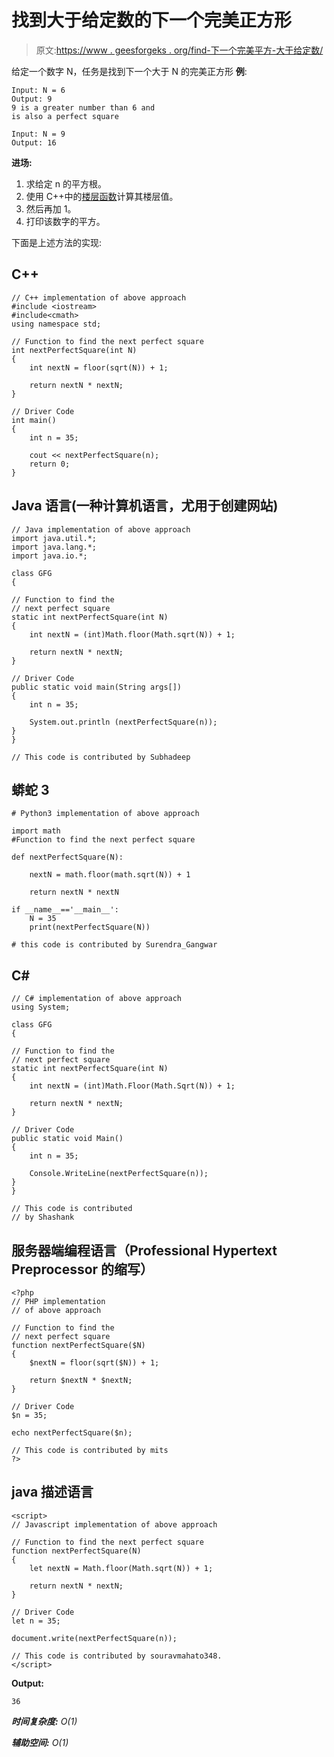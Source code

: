 # 找到大于给定数的下一个完美正方形

> 原文:[https://www . geesforgeks . org/find-下一个完美平方-大于给定数/](https://www.geeksforgeeks.org/find-the-next-perfect-square-greater-than-a-given-number/)

给定一个数字 N，任务是找到下一个大于 N 的完美正方形
**例**:

```
Input: N = 6
Output: 9
9 is a greater number than 6 and
is also a perfect square

Input: N = 9
Output: 16
```

**进场:**

1.  求给定 n 的平方根。
2.  使用 C++中的[楼层函数](https://www.geeksforgeeks.org/ceil-floor-functions-cpp/)计算其楼层值。
3.  然后再加 1。
4.  打印该数字的平方。

下面是上述方法的实现:

## C++

```
// C++ implementation of above approach
#include <iostream>
#include<cmath>
using namespace std;

// Function to find the next perfect square
int nextPerfectSquare(int N)
{
    int nextN = floor(sqrt(N)) + 1;

    return nextN * nextN;
}

// Driver Code
int main()
{
    int n = 35;

    cout << nextPerfectSquare(n);
    return 0;
}
```

## Java 语言(一种计算机语言，尤用于创建网站)

```
// Java implementation of above approach
import java.util.*;
import java.lang.*;
import java.io.*;

class GFG
{

// Function to find the
// next perfect square
static int nextPerfectSquare(int N)
{
    int nextN = (int)Math.floor(Math.sqrt(N)) + 1;

    return nextN * nextN;
}

// Driver Code
public static void main(String args[])
{
    int n = 35;

    System.out.println (nextPerfectSquare(n));
}
}

// This code is contributed by Subhadeep
```

## 蟒蛇 3

```
# Python3 implementation of above approach

import math
#Function to find the next perfect square

def nextPerfectSquare(N):

    nextN = math.floor(math.sqrt(N)) + 1

    return nextN * nextN

if __name__=='__main__':
    N = 35
    print(nextPerfectSquare(N))

# this code is contributed by Surendra_Gangwar
```

## C#

```
// C# implementation of above approach
using System;

class GFG
{

// Function to find the
// next perfect square
static int nextPerfectSquare(int N)
{
    int nextN = (int)Math.Floor(Math.Sqrt(N)) + 1;

    return nextN * nextN;
}

// Driver Code
public static void Main()
{
    int n = 35;

    Console.WriteLine(nextPerfectSquare(n));
}
}

// This code is contributed
// by Shashank
```

## 服务器端编程语言（Professional Hypertext Preprocessor 的缩写）

```
<?php
// PHP implementation
// of above approach

// Function to find the
// next perfect square
function nextPerfectSquare($N)
{
    $nextN = floor(sqrt($N)) + 1;

    return $nextN * $nextN;
}

// Driver Code
$n = 35;

echo nextPerfectSquare($n);

// This code is contributed by mits
?>
```

## java 描述语言

```
<script>
// Javascript implementation of above approach

// Function to find the next perfect square
function nextPerfectSquare(N)
{
    let nextN = Math.floor(Math.sqrt(N)) + 1;

    return nextN * nextN;
}

// Driver Code
let n = 35;

document.write(nextPerfectSquare(n));

// This code is contributed by souravmahato348.
</script>
```

**Output:** 

```
36
```

***时间复杂度:** O(1)*

***辅助空间:** O(1)*